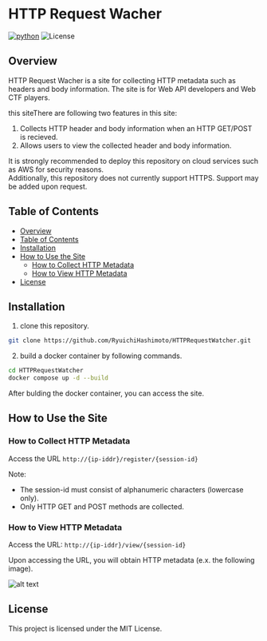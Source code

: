 # HTTP Request Wacher
[![python](https://img.shields.io/badge/Python-3.10-3776AB.svg?style=flat&logo=python&logoColor=white)](https://www.python.org)
![License](https://img.shields.io/badge/license-MIT-blue)

## Overview
HTTP Request Wacher is a site for collecting HTTP metadata such as headers and body information.
The site is for Web API developers and Web CTF players.

this siteThere are following two features in this site: 
1. Collects HTTP header and body information when an HTTP GET/POST is recieved.
2. Allows users to view the collected header and body information.

It is strongly recommended to deploy this repository on cloud services such as  AWS for security reasons.  
Additionally, this repository does not currently support HTTPS. 
Support may be added upon request.

## Table of Contents
- [Overview](#overview)
- [Table of Contents](#table-of-contents)
- [Installation](#installation)
- [How to Use the Site](#how-to-use-the-site)
  - [How to Collect HTTP Metadata](#how-to-collect-http-metadata)
  - [How to View HTTP Metadata](#how-to-view-http-metadata)
- [License](#license)


## Installation
1. clone this repository.
```bash
git clone https://github.com/RyuichiHashimoto/HTTPRequestWatcher.git
```

2. build a docker container by following commands.

```bash
cd HTTPRequestWatcher
docker compose up -d --build
```

After bulding the docker container, you can access the site.

## How to Use the Site
### How to Collect HTTP Metadata
Access the URL
```http://{ip-iddr}/register/{session-id}```

Note:
- The session-id must consist of alphanumeric characters (lowercase only). 
- Only HTTP GET and POST methods are collected.


### How to View HTTP Metadata
Access the URL:
```http://{ip-iddr}/view/{session-id}```

Upon accessing the URL, you will obtain HTTP metadata (e.x. the following image).

![alt text](asset/sampe-image.png)


## License
This project is licensed under the MIT License.

